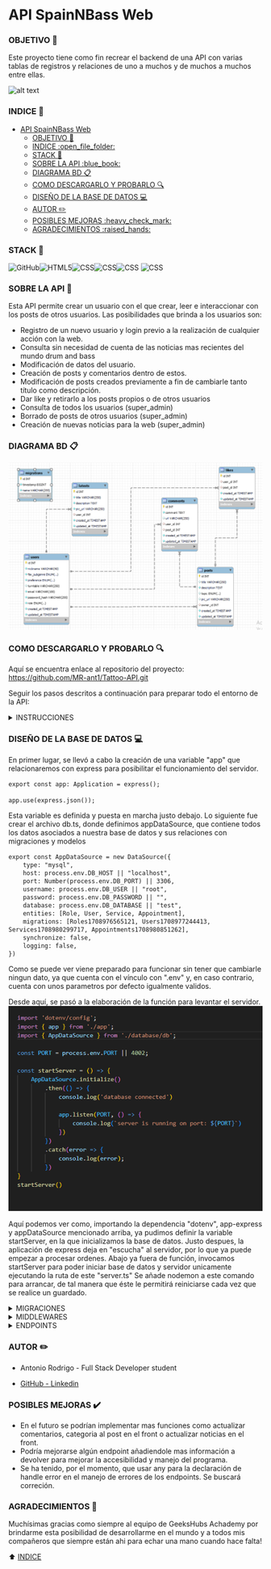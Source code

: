 
# API SpainNBass Web

### OBJETIVO :dart:
Este proyecto tiene como fin recrear el backend de una API con varias tablas de registros y relaciones de uno a muchos y de muchos a muchos entre ellas.

![alt text](img/FotoReadme.jpg)

### INDICE :open_file_folder: 
- [API SpainNBass Web](#api-spainnbass-web)
    - [OBJETIVO :dart:](#objetivo-dart)
    - [INDICE :open\_file\_folder:](#indice-open_file_folder)
    - [STACK :wrench:](#stack-wrench)
    - [SOBRE LA API :blue\_book:](#sobre-la-api-blue_book)
    - [DIAGRAMA BD :clipboard:](#diagrama-bd-clipboard)
    - [COMO DESCARGARLO Y PROBARLO :mag:](#como-descargarlo-y-probarlo-mag)
    - [DISEÑO DE LA BASE DE DATOS :computer:](#diseño-de-la-base-de-datos-computer)
    - [AUTOR :pencil2:](#autor-pencil2)
    - [POSIBLES MEJORAS :heavy\_check\_mark:](#posibles-mejoras-heavy_check_mark)
    - [AGRADECIMIENTOS :raised\_hands:](#agradecimientos-raised_hands)

### STACK :wrench:
<img src="https://img.shields.io/badge/GitHub-100000?style=for-the-badge&logo=github&logoColor=white" alt="GitHub" /><img src="https://img.shields.io/badge/Node.js-43853D?style=for-the-badge&logo=node.js&logoColor=white" alt="HTML5" /><img src="https://img.shields.io/badge/TypeScript-007ACC?style=for-the-badge&logo=typescript&logoColor=white" alt="CSS" /><img src="https://img.shields.io/badge/Express.js-404D59?style=for-the-badge" alt="CSS"/><img src="https://img.shields.io/badge/MySQL-00000F?style=for-the-badge&logo=mysql&logoColor=white" alt="CSS" />
<img src="https://img.shields.io/badge/DOCKER-2020BF?style=for-the-badge&logo=docker&logoColor=white" alt="CSS" />

### SOBRE LA API :blue_book:

Esta API permite crear un usuario con el que crear, leer e interaccionar con los posts de otros usuarios. Las posibilidades que brinda a los usuarios son:

- Registro de un nuevo usuario y login previo a la realización de cualquier acción con la web.
- Consulta sin necesidad de cuenta de las noticias mas recientes del mundo drum and bass
- Modificación de datos del usuario.
- Creación de posts y comentarios dentro de estos.
- Modificación de posts creados previamente a fin de cambiarle tanto título como descripción.
- Dar like y retirarlo a los posts propios o de otros usuarios
- Consulta de todos los usuarios (super_admin)
- Borrado de posts de otros usuarios (super_admin)
- Creación de nuevas noticias para la web (super_admin)

### DIAGRAMA BD :clipboard:

![alt text](img/DiagramaDB.png)

### COMO DESCARGARLO Y PROBARLO :mag: 

Aquí se encuentra enlace al repositorio del proyecto:
https://github.com/MR-ant1/Tattoo-API.git

Seguir los pasos descritos a continuación para preparar todo el entorno de la API:
<details>
<summary>INSTRUCCIONES</summary>
- 1. Instalar Visual Studio Code, docker, algún cliente  y mysql workbrench en nuestro equipo. aqui dejo enlaces de descarga de docker y workbrench y un enlace a Postman, un ejemplo de cliente(también podemos añadir "Thunder Client desde las extensiones de visual studio code RECOMENDADO):
- <a href=https://www.docker.com/products/docker-desktop/ >Docker Desktop </a>
- <a href=https://downloads.mysql.com/archives/workbench/ > Mysql workbrench</a>
- <a href=https://www.postman.com/downloads/ > Postman</a>
- <a href=https://code.visualstudio.com/ > Visual studio Code</a>  


- 2. Abrimos windows powerShell e introducimos el siguiente comando para descargar la imagen de Mysql:
```hash 
docker pull mysql
```
seguido de este otro comando para establecer un contenedor con esa imagen. Detras de name, daremos el nombre que queramos al contenedor, despues de -p, estableceremos los puertos que usaremos (siendo el de la derecha el de nuestro equipo) y en ROOT y 1234, introduciremos nuestro usuario y contraseña para este contenedor.

``` hash
docker run --name mysql-container -p 3307:3306 -e MYSQL_ROOT_PASSWORD=1234 -d mysql
```

- 3. Crearemos una carpeta para el proyecto, la abriremos y ejecutaremos en consola el comando: 
``` hash
git: init
```
Una vez lo hayamos hecho, Clonaremos el repositorio con el comando "git clone https://github.com/MR-ant1/Tattoo-API.git"
- 4. Abrir terminal y ejecutar en orden de aparición, los siguientes comandos:
``` bash
npm init --y
```
``` bash
npm install
```
- 5. Crear archivo ".env". Usar el sample incluido con las referencias necesarias para introducir nuestros datos de contenedor y poder levantar el servidor. Dejo un ejemplo de configuración:
``` bash
PORT=4001

DB_USER=rooT
DB_PASSWORD=1234
DB_PORT=3306
DB_HOST=localhost
DB_DATABASE=TATTOO

JWT_SECRET=SECRETO
```
- 6. Crear base de datos en workbrench con el nombre igual al establecido en el archivo ".env" e importar la colección de endpoints a nuestro client. Esta se encuentra guardada en la carpeta HTTP
- 7. Ejecutar migraciones mediante el comando:
``` bash
npm run migration
```
Ésto enviará a nuestra base de datos el formato de nuestras tablas y sus relaciones
- 8. Ejecutamos los seeders mediante el comando:
``` bash
npm run seed
```
Con este comando añadiremos la información con los registros a nuestro mysql
- 9. Levantamos servidor mediante el comando "npm run dev"
- 10. Dirigirnos a nuestro client (thunderClient, insomnia, postman...) e importar el archivo de colecciones que incluye esta repositorio.
- 11. Ya puedes probar las diferentes funciones del proyecto! mas abajo encontrarás toda la info sobre su funcionamiento.
</details>


### DISEÑO DE LA BASE DE DATOS :computer:

En primer lugar, se llevó a cabo la creación de una variable "app" que relacionaremos con express para posibilitar el funcionamiento del servidor. 
```
export const app: Application = express();

app.use(express.json());
```
Esta variable es definida y puesta en marcha justo debajo. Lo siguiente fue crear el archivo db.ts, donde definimos appDataSource, que contiene todos los datos asociados a nuestra base de datos y sus relaciones con migraciones y modelos
```
export const AppDataSource = new DataSource({
    type: "mysql",
    host: process.env.DB_HOST || "localhost",
    port: Number(process.env.DB_PORT) || 3306,
    username: process.env.DB_USER || "root",
    password: process.env.DB_PASSWORD || "",
    database: process.env.DB_DATABASE || "test",
    entities: [Role, User, Service, Appointment],
    migrations: [Roles1708976565121, Users1708977244413, Services1708980299717, Appointments1708980851262],
    synchronize: false,
    logging: false,
})
```
Como se puede ver viene preparado para funcionar sin tener que cambiarle ningun dato, ya que cuenta con el vínculo con ".env" y, en caso contrario, cuenta con unos parametros por defecto igualmente validos.

Desde aquí, se pasó a la elaboración de la función para levantar el servidor.
![alt text](img/ServerScreenshot.png)

Aquí podemos ver como, importando la dependencia "dotenv", app-express y appDataSource mencionado arriba, ya pudimos definir la variable startServer, en la que inicializamos la base de datos. 
Justo despues, la aplicación de express deja en "escucha" al servidor, por lo que ya puede empezar a procesar ordenes. Abajo ya fuera de función, invocamos startServer para poder iniciar base de datos y servidor unicamente ejecutando la ruta de este "server.ts" Se añade nodemon a este comando para arrancar, de tal manera que éste le permitirá reiniciarse cada vez que se realice un guardado.
<details>
<summary>MIGRACIONES</summary>

A continuación se ejemplifica uno de los cuatro archivos que contienen las migraciones:
![alt text](img/MigrationScreenshot.png)

En el resto de casos, la estructura es exactamente similar a esta. Se exportó esta función que contiene el nombre de tabla y cada una de las columnas definidas para esta tabla servicios.
Estos documentos serán los que tomará como referencia nuestro mysql para elaborar las tablas de datos. Aqui decidiremos el tipo de dato que cada columna contendrá, y algunas propiedades de ser necesario para estas columnas como el no poder estar vacía, o su tamaño entre otras.
Además, indicaremos que columnas, si las hay, son foreign keys y van a tener relación con otras tablas.

Después de establecer las migraciones, el siguiente paso es crear los modelos o entidades que conectan estas tablas con los controllers y endpoints que después definiremos.
A continuación encontramos el modelo de usuarios que rige todas las interacciones que ésta tendrá después con las demás tablas. Definimos el nombre de la tabla junto a entity, para posteriormente ir incluyendo las columnas id como primary key (la que enlazará con otras tablas) y las demas columnas secundarias. 

![alt text](img/UserModelScreenshot.png)

Tanto migraciones como Entidades o modelos, deben ser referenciados en nuestro AppDataSOurce para que éste cree el vínculo que nos permita llevar a cabo el siguiente paso.

</details>
<details>
<summary>MIDDLEWARES</summary>

Sirven para controlar el acceso de usuarios a distintas funciones, se crearon dos middlewares "isSuperAdmin" y "auth" encargados de dar acceso a las funciones super_admin y comprobar que el usuario ha hecho login respectivamente
Las variables de ambos middlewares serán llamadas en las rutas de los distintos endpoints de ser necesarios para limitar o verificar al usuario que la solicite.

    AUTH
![alt text](img/authScreenshot.png)

  Se define la variable auth, que usará los parametros req y res, y además NextFunction, que regula el paso a la siguiente función.
  Despues ya dentro de función, definimos la variable token, que comprobará si la cifra introducida es correcta eliminando mediante split las comillas que incluimos. Después utiliza el token y comprueba mediante la dependencia jwt, si el susodicho concuerda junto a la palabra secreta almacenada en .env .Si es, así da paso a la ejecución de isSuperAdmin si está presente, o a la variable del endpoint para que se ejecute.

    IS_SUPER_ADMIN
![alt text](img/isSuperScreenshot.png)

Comprueba si el rolename asociado al user_id del token, es super_admin y da acceso al endpoint limitado a dicho rol.
</details>

<details>
<summary>ENDPOINTS</summary>
<details>
<summary>AUTH ENDPOINTS</summary>
- Registro: 
  
![alt text](img/RegisterControllerScreenshot.png)

No se muestra toda la función del controlador, pero en una primera parte, importamos Request y Response de express junto al modelo de User y definimos la función en la que pediremos los datos del nuevo usuario por el body. 
Una vez introducidos, se llevan acabo validaciones sobre el formato y el tamaño de los datos y se trata la contraseña para encriptarla mediante bcrypt. Este endpoint sustituye en si mismo a la función de crear usuarios que a priori se pensaba incluir en "userControler"
Para llevar a cabo este endpoint, iremos anuestro client y mediante el metodo POST, añadiremos la ruta asociada al registro:
localhost:PORT/api/auth/register.
Donde localhost se usa al ejecutarse en local, y PORT representa el puerto introducido en el archivo .env que ocupa la base de datos.
Si importamos la colección que adjunto en la carpeta HTTP, deberían venir todo preparado y solo hará falta cambiar el puerto de ser distinto al que ahi vendrá.
Tras esto, iremos a la pestaña "Body", en introduciremos en el cuadro inferior de texto las 4 columnas a crear del usuario con sus valores donde aparecen las "x" tal y como vienen escritas aqui respetando comillas:
``` bash
{
  "nickname": "xxxxx",
  "favSubgenre": "Rollers",
  "preference": "DJ"
  "turntable": "fkdsjfidsf",
  "email": "xxxxxxxxx",
  "password": "xxxxxx"
}
```

- Login:
 ![alt text](img/loginControllerScreenshot.png) 
 Con login volvemos a saltar la primera parte. Se aprecia arriba de la imagen como se define la función usando request y response, después se piden tanto email como contraseña por body y, tras dos validaciones, se pasa a la parte que se ilustra.

 Se hace una búsqueda de un solo usuario que tenga ese mismo email (no puede haber dos usuarios con un mismo email), y se obtienen sus datos mediante select. 
 
 Tras esto, se hace una comparación mediante bcrypt con la contraseña almacenada (este se encarga de desencriptarla) y por último, se lleva a cabo la creación de un token temporal para ese usuario con jwt, importado arriba del documento. Le indicamos aqui que contendrá tanto el user_id como el rol del usuario loggeado.Y en el archivo aparte "types>index",

 ``` bash
export interface TokenData {
    userId: number;
    roleName: string;
};

declare global {
    // Express
    namespace Express {
        export interface Request {
            tokenData: TokenData;
        }
    }

 ```
damos formato a la función de token creada en el login.
Este token será el que se use a partir de ahora para autentificar a cualquier usuario como perteneciente a la base de datos.
Para hacer funcionar esta endpoint, debemos de nuevo acudir al body de nuestro client, y con mediante el metodo post y la ruta:
- localhost:PORT/api/auth/login
 client, y consultar algun correo de algún usuario randomizado, aunque se recomienda usar el el correo con derechos de super_admin junto a la contraseña indicada(todos los usuarios randomizados y admin, tienen la misma contraseña por defecto)
 ``` bash
 "email": "superadmin@superadmin.com",
 "password": "aA123456"
```
COPIAREMOS EL NUMERO DE TOKEN QUE LA CONSOLA DEL CLIENT DEVUELVA PARA, A PARTIR DE AHORA, UTILIZARLO EN NUESTRO CLIENT INTRODUCIENDOLO EN EL APARTADO AUTH>BEARER
</details>

<details>
<summary>ENDPOINTS DE USUARIO</summary>
    GET ALL USERS (super_admin): GET -> localhost:4001/api/users
Este endpoint nos traerá a todos los usuarios. La ruta varía respecto a los demas dado que en este hemos añadido un limitador de usuarios por página a mostrar para evitar largas listas en casos de muchos registros. Se pueden manipular las cifras tras limit y page para modificar el numero de registros por pagina y la pagina en la que situarse. Puede quitarse la elección de pagina

     GET USERS PROFILE: GET -> localhost:PORT/api/users/profile
Podremos obtener los datos de un usuario concreto. Pondremos el numero de de id del usuario en lugar del "id" de la ruta para indicar cual buscamos.
     DELETE USERS (super_admin): DELETE -> localhost:PORT/api/users/id
Borrar usuarios de la BD. Solo podrá llevarla a cabo el superadmin
    
     DELETE ACCOUNT: DELETE -> localhost:PORT/api/users/
Borrar nuestra propia cuenta como usuario

    UPDATE PROFILE: PUT -> localhost:PORT/api/users/profile
    ![alt text](img/UpdateProfileController.png)
De nuevo, mediante la identificación por token, obtendremos el usuario que realiza petición y, mediante body, le introduciremos los registros y valores nuevos para nuestro usuario. Los introduciremos de la misma forma que explicamos en Register y en CREATE USERS.

</details>
<details>
<summary>ENDPOINTS DE LATESTS</summary>
    
    GET LATESTS (open): GET localhost:PORT/api/latests
Este es el único endpoint abierto a todo usuario incluso sin registro. Mostrará las noticias recientes. No precisa de token al no tener que autentificar
    
    CREATE LATEST (super_admin): POST localhost:PORT/api/latests
Podremos crear nuevas noticias para mostrar a lo usuarios.
![alt text](img/CreateServiceController.png)

</details>
<details>
<summary>POSTS ENDPOINTS</summary>

    GET MY POSTS: GET localhost:PORT/api/posts
Mediante la identificación por token, el sistema mostrará todas las noticias asocidas al usuario que lo solicita.

    GET GENRE POSTS: GET localhost:PORT/api/posts/topic
Buscar una cita concreta mediante su número de id al final de la ruta superior (sustituyendo a "id")
   
    CREATE POST: POST localhost:PORT/api/posts
Mediante la identificación por token, el sistema creará una nueva cita para el usuario. Solo necesitara que introduzcamos por body del client los campos "appointmentDate" y "serviceId" como veniamos haciendo, para seleccionar la fecha y hora y el servicio que consumiremos. IMPORTANTE. introducir la fecha en formato YYYY-MM_DD HH-MM-SS
   
    UPDATE MY POST: PUT localhost:PORT/api/own/id


</details>
<details>
<summary>COMMENTS ENDPOINTS</summary>

    GET POST COMMENTS: GET localhost:PORT/api/comments/id
Mediante la identificación por token, el sistema mostrará todos los comentarios escritos en el posts que se solicita.
 

 CREATE COMMENT: GET localhost:PORT/api/comments/id

</details>
<details>
<summary>LIKES ENDPOINTS</summary>

    SEND/REMOVE LIKE: POST localhost:PORT/api/likes/id

</details>
</details>

###  AUTOR :pencil2:
- Antonio Rodrigo - Full Stack Developer student

- <a href="https://github.com/MR-ant1">GitHub - <a href="https://www.linkedin.com/in/antonio-rodrigo-camacho/">Linkedin </a>

### POSIBLES MEJORAS :heavy_check_mark: 

- En el futuro se podrían implementar mas funciones como actualizar comentarios, categoria al post en el front o actualizar noticias en el front.
- Podría mejorarse algún endpoint añadiendole mas información a devolver para mejorar la accesibilidad y manejo del programa.
- Se ha tenido, por el momento, que usar any para la declaración de handle error en el manejo de errores de los endpoints. Se buscará correción.

### AGRADECIMIENTOS :raised_hands:

Muchísimas gracias como siempre al equipo de GeeksHubs Achademy por brindarme esta posibilidad de desarrollarme en el mundo y a todos mis compañeros que siempre están ahi para echar una mano cuando hace falta!

[def]: #Agradecimientos-

:arrow_up: [INDICE](#INDICE-open_file_folder)